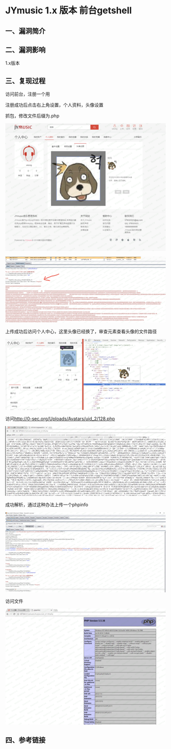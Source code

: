 JYmusic 1.x 版本 前台getshell
=============================

一、漏洞简介
------------

二、漏洞影响
------------

1.x版本

三、复现过程
------------

访问前台，注册一个用

注册成功后点击右上角设置，个人资料，头像设置

抓包，修改文件后缀为.php

![](./.resource/JYmusic1.x版本前台getshell/media/rId24.png)

![](./.resource/JYmusic1.x版本前台getshell/media/rId25.png)

上传成功后访问个人中心，这里头像已经换了，审查元素查看头像的文件路径

![](./.resource/JYmusic1.x版本前台getshell/media/rId26.png)

访问<http://0-sec.org/Uploads/Avatars/uid_2/128.php>

![](./.resource/JYmusic1.x版本前台getshell/media/rId28.png)

成功解析，通过这种办法上传一个phpinfo

![](./.resource/JYmusic1.x版本前台getshell/media/rId29.png)

访问文件

![](./.resource/JYmusic1.x版本前台getshell/media/rId30.png)

四、参考链接
------------
